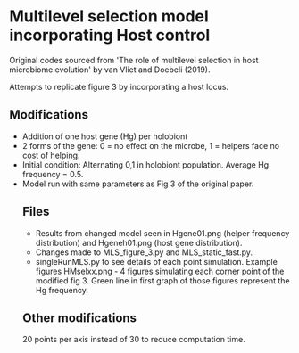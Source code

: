 # Multilevel selection model incorporating Host control

Original codes sourced from 'The role of multilevel selection in host microbiome evolution' by van Vliet and Doebeli (2019).

Attempts to replicate figure 3 by incorporating a host locus.

## Modifications

<ul>
  <li>Addition of one host gene (Hg) per holobiont</li>
  <li>2 forms of the gene: 0 = no effect on the microbe, 1 = helpers face no cost of helping.</li>
  <li>Initial condition: Alternating 0,1 in holobiont population. Average Hg frequency = 0.5.</li>
  <li>Model run with same parameters as Fig 3 of the original paper.</li>
<?ul>

## Files

<ul>
  <li> Results from changed model seen in Hgene01.png (helper frequency distribution) and Hgeneh01.png (host gene distribution). </li>
  <li>Changes made to MLS_figure_3.py and MLS_static_fast.py.</li>
  <li>singleRunMLS.py to see details of each point simulation. Example figures HMselxx.png - 4 figures simulating each corner point of the modified fig 3. Green line in first graph of those figures represent the Hg frequency.</li>
</ul>

## Other modifications

20 points per axis instead of 30 to reduce computation time.
